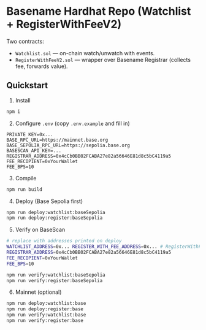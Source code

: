 # Basename Hardhat Repo (Watchlist + RegisterWithFeeV2)

Two contracts:
- `Watchlist.sol` — on-chain watch/unwatch with events.
- `RegisterWithFeeV2.sol` — wrapper over Basename Registrar (collects fee, forwards value).

## Quickstart

1) Install
```bash
npm i
```

2) Configure `.env` (copy `.env.example` and fill in)
```env
PRIVATE_KEY=0x...
BASE_RPC_URL=https://mainnet.base.org
BASE_SEPOLIA_RPC_URL=https://sepolia.base.org
BASESCAN_API_KEY=...
REGISTRAR_ADDRESS=0x4cCb0BB02FCABA27e82a56646E81d8c5bC4119a5
FEE_RECIPIENT=0xYourWallet
FEE_BPS=10
```

3) Compile
```bash
npm run build
```

4) Deploy (Base Sepolia first)
```bash
npm run deploy:watchlist:baseSepolia
npm run deploy:register:baseSepolia
```

5) Verify on BaseScan
```bash
# replace with addresses printed on deploy
WATCHLIST_ADDRESS=0x... REGISTER_WITH_FEE_ADDRESS=0x... # RegisterWithFeeV2
REGISTRAR_ADDRESS=0x4cCb0BB02FCABA27e82a56646E81d8c5bC4119a5
FEE_RECIPIENT=0xYourWallet
FEE_BPS=10

npm run verify:watchlist:baseSepolia
npm run verify:register:baseSepolia
```

6) Mainnet (optional)
```bash
npm run deploy:watchlist:base
npm run deploy:register:base
npm run verify:watchlist:base
npm run verify:register:base
```
